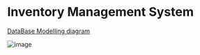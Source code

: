 # Inventory Management System


[DataBase Modelling diagram](https://drawsql.app/teams/sai-sathwik/diagrams/inventorymanagement-data)

![image](https://github.com/user-attachments/assets/bf13cb24-ceb3-408f-8d8b-de53d4f7a63a)
